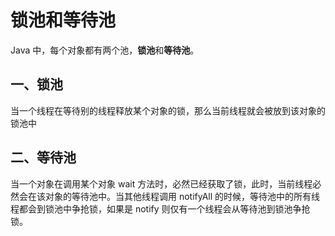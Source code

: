 # 锁池和等待池

Java 中，每个对象都有两个池，**锁池**和**等待池**。



## 一、锁池

当一个线程在等待别的线程释放某个对象的锁，那么当前线程就会被放到该对象的锁池中



## 二、等待池

当一个对象在调用某个对象 wait 方法时，必然已经获取了锁，此时，当前线程必然会在该对象的等待池中。当其他线程调用 notifyAll 的时候，等待池中的所有线程都会到锁池中争抢锁，如果是 notify 则仅有一个线程会从等待池到锁池争抢锁。





































